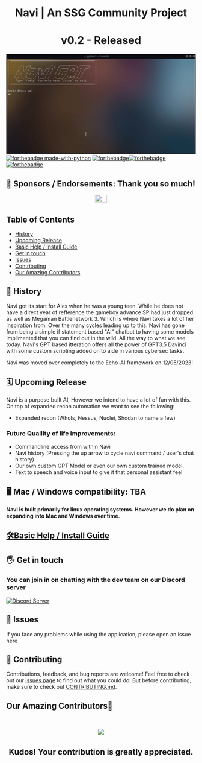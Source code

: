 <div align="center">
  <h1> Navi | An SSG Community Project </h1>
  <h1>v0.2 - Released</h1>
</div>  

![navi demo](/demo/NaviDemo.gif)    
[![forthebadge made-with-python](http://ForTheBadge.com/images/badges/made-with-python.svg)](https://www.python.org/)
[![forthebadge](https://forthebadge.com/images/badges/built-with-love.svg)](https://forthebadge.com)[![forthebadge](https://forthebadge.com/images/badges/powered-by-black-magic.svg)](https://forthebadge.com) [![forthebadge](https://forthebadge.com/images/badges/open-source.svg)](https://forthebadge.com)  

## 🤝 Sponsors / Endorsements: Thank you so much!     
<div align="center">
<img src="https://user-images.githubusercontent.com/89718570/234070674-51080b9a-be10-476f-9bbf-3e1e2a6cca9e.png" width="25%" height="25%">  
</div>  

 ## Table of Contents
  - [History](#-history)
  - [Upcoming Release](#%EF%B8%8F-upcoming-release)
  - [Basic Help / Install Guide](#%EF%B8%8Fbasic-help)
  - [Get in touch](#%EF%B8%8F-get-in-touch)
  - [Issues](#-issues)
  - [Contributing](#-contributing)
  - [Our Amazing Contributors](#our-amazing-contributors)
  
## 📖 History
Navi got its start for Alex when he was a young teen. While he does not have a direct year of refference the gameboy advance SP had just dropped as well as Megaman Battlenetwork 3. Which is where Navi takes a lot of her inspiration from. Over the many cycles leading up to this. Navi has gone from being a simple if statement based "AI" chatbot to having some models implimented that you can find out in the wild. All the way to what we see today. Navi's GPT based itteration offers all the power of GPT3.5 Davinci with some custom scripting added on to aide in various cybersec tasks.  

Navi was moved over completely to the Echo-AI framework on 12/05/2023!

## 🗓️ Upcoming Release  
Navi is a purpose built AI, However we intend to have a lot of fun with this. On top of expanded recon automation we want to see the following: 
- Expanded recon (WhoIs, Nessus, Nuclei, Shodan to name a few)

### Future Quaility of life improvements:
- Commandline access from within Navi
- Navi history (Pressing the up arrow to cycle navi command / user's chat history)  
- Our own custom GPT Model or even our own custom trained model.
- Text to speech and voice input to give it that personal assistant feel

## 🖥️ Mac / Windows compatibility: TBA  
**Navi is built primarily for linux operating systems. However we do plan on expanding into Mac and Windows over time.**

## [🛠️Basic Help / Install Guide](https://github.com/SSGorg/Navi/wiki/)

## 🖐️ Get in touch
### You can join in on chatting with the dev team on our Discord server
  <a href="https://discord.gg/ecrBC9wnma"><img src="https://discordapp.com/api/guilds/879757204620726362/widget.png?style=banner3" alt="Discord Server"></a>
  
## 🔧 Issues
If you face any problems while using the application, please open an issue here
  
## 🤝 Contributing

Contributions, feedback, and bug reports are welcome! Feel free to check out our [issues page](https://github.com/SSGorg/Navi/issues) to find out what you could do! But before contributing, make sure to check out [CONTRIBUTING.md](./CONTRIBUTING.md).  

## Our Amazing Contributors🌟

<br>
<a href="https://github.com/SSGorg/Navi/graphs/contributors">
<p align="center">
  <img src="https://contrib.rocks/image?repo=SSGorg/Navi" />
  </p>
</a>

<div align="center">
  <h2 align="center">Kudos! Your contribution is greatly appreciated.<h2>
</div>
